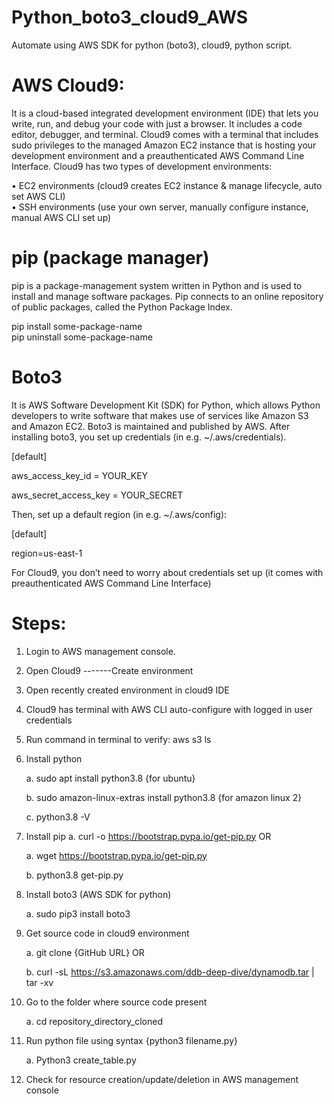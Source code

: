 # Python_boto3_cloud9_AWS
Automate using AWS SDK for python (boto3), cloud9, python script. 

# AWS Cloud9:

It is a cloud-based integrated development environment (IDE) that lets you write, run, and debug your code with just a browser. 
It includes a code editor, debugger, and terminal. Cloud9 comes with a terminal that includes sudo privileges to the managed Amazon
EC2 instance that is hosting your development environment and a preauthenticated AWS Command Line Interface.
Cloud9 has two types of development environments: 

•	 EC2 environments (cloud9 creates EC2 instance & manage lifecycle, auto set AWS CLI)  
•	SSH environments (use your own server, manually configure instance, manual AWS CLI set up)

# pip (package manager)

pip is a package-management system written in Python and is used to install and manage software packages. Pip connects to an online 
repository of public packages, called the Python Package Index.

pip install some-package-name  
pip uninstall some-package-name  


# Boto3

It is AWS Software Development Kit (SDK) for Python, which allows Python developers to write software that makes use of services like Amazon 
S3 and Amazon EC2. Boto3 is maintained and published by AWS.  After installing boto3, you set up credentials (in e.g. ~/.aws/credentials). 

[default]

aws_access_key_id = YOUR_KEY

aws_secret_access_key = YOUR_SECRET

Then, set up a default region (in e.g. ~/.aws/config):

[default]

region=us-east-1

For Cloud9, you don’t need to worry about credentials set up (it comes with preauthenticated AWS Command Line Interface) 

# Steps: 

1)	Login to AWS management console.
2)	Open Cloud9 -------Create environment
3)	Open recently created environment in cloud9 IDE
4)	Cloud9 has terminal with AWS CLI auto-configure with logged in user credentials
5)	Run command in terminal to verify: aws s3 ls
6)	Install python

      a.	sudo apt install python3.8 {for ubuntu}
      
      b.	sudo amazon-linux-extras install python3.8 {for amazon linux 2}
      
      c.	python3.8 -V
7)	Install pip 
      a.	curl -o https://bootstrap.pypa.io/get-pip.py   OR
      
      a.	wget https://bootstrap.pypa.io/get-pip.py
      
      b.	python3.8 get-pip.py
8)	Install boto3 (AWS SDK for python)

      a.	sudo pip3 install boto3 
9)	Get source code in cloud9 environment 

      a.	git clone {GitHub URL}    OR
      
      b.	curl -sL https://s3.amazonaws.com/ddb-deep-dive/dynamodb.tar | tar -xv
10)	Go to the folder where source code present  

      a.	cd repository_directory_cloned
11)	Run python file using syntax {python3 filename.py}

      a.	Python3 create_table.py
12)	Check for resource creation/update/deletion in AWS management console
